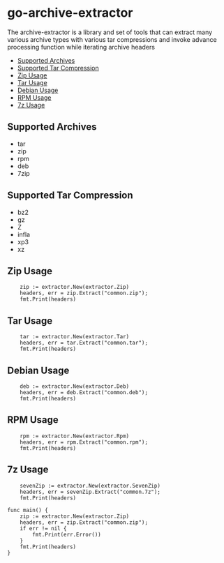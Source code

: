 # go-archive-extractor

The archive-extractor is a library and set of tools
that can extract many various archive types with various tar compressions
and invoke advance processing function while iterating archive headers


* [Supported Archives](#supported-archives)
* [Supported Tar Compression](#supported-tar-compression)
* [Zip Usage](#zip-usage)
* [Tar Usage](#tar-usage)
* [Debian Usage](#debian-usage)
* [RPM Usage](#rpm-usage)
* [7z Usage](#7z-usage)




## Supported Archives
 - tar
 - zip
 - rpm
 - deb
 - 7zip

## Supported Tar Compression
 - bz2
 - gz
 - Z 
 - infla
 - xp3
 - xz

## Zip Usage
```
    zip := extractor.New(extractor.Zip)
    headers, err = zip.Extract("common.zip");
    fmt.Print(headers)
```
## Tar Usage
```
    tar := extractor.New(extractor.Tar)
    headers, err = tar.Extract("common.tar");
    fmt.Print(headers)
```
## Debian Usage
```
    deb := extractor.New(extractor.Deb)
    headers, err = deb.Extract("common.deb");
    fmt.Print(headers)
```
## RPM Usage
```
    rpm := extractor.New(extractor.Rpm)
    headers, err = rpm.Extract("common.rpm");
    fmt.Print(headers)
```
## 7z Usage
```
    sevenZip := extractor.New(extractor.SevenZip)
    headers, err = sevenZip.Extract("common.7z");
    fmt.Print(headers)
```

```
func main() {
    zip := extractor.New(extractor.Zip)
    headers, err = zip.Extract("common.zip");
    if err != nil {
        fmt.Print(err.Error())
    }
    fmt.Print(headers)
}
```
